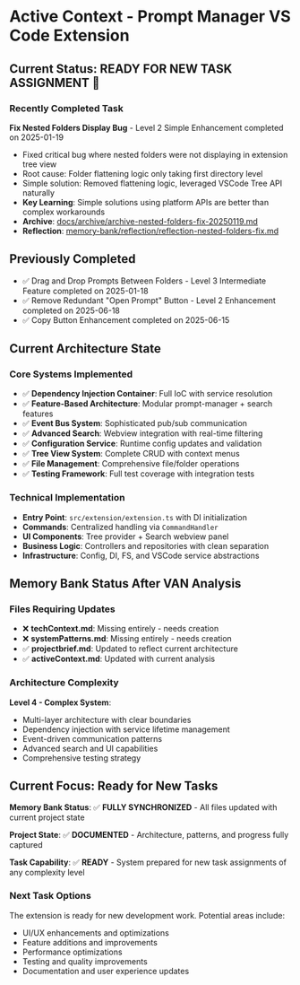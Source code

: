 # Active Context - Prompt Manager VS Code Extension

## Current Status: READY FOR NEW TASK ASSIGNMENT 🚀

### Recently Completed Task

**Fix Nested Folders Display Bug** - Level 2 Simple Enhancement completed on 2025-01-19

- Fixed critical bug where nested folders were not displaying in extension tree view
- Root cause: Folder flattening logic only taking first directory level
- Simple solution: Removed flattening logic, leveraged VSCode Tree API naturally
- **Key Learning**: Simple solutions using platform APIs are better than complex workarounds
- **Archive**: [docs/archive/archive-nested-folders-fix-20250119.md](../docs/archive/archive-nested-folders-fix-20250119.md)
- **Reflection**: [memory-bank/reflection/reflection-nested-folders-fix.md](reflection/reflection-nested-folders-fix.md)

## Previously Completed

- ✅ Drag and Drop Prompts Between Folders - Level 3 Intermediate Feature completed on 2025-01-18
- ✅ Remove Redundant "Open Prompt" Button - Level 2 Enhancement completed on 2025-06-18
- ✅ Copy Button Enhancement completed on 2025-06-15

## Current Architecture State

### Core Systems Implemented

- ✅ **Dependency Injection Container**: Full IoC with service resolution
- ✅ **Feature-Based Architecture**: Modular prompt-manager + search features
- ✅ **Event Bus System**: Sophisticated pub/sub communication
- ✅ **Advanced Search**: Webview integration with real-time filtering
- ✅ **Configuration Service**: Runtime config updates and validation
- ✅ **Tree View System**: Complete CRUD with context menus
- ✅ **File Management**: Comprehensive file/folder operations
- ✅ **Testing Framework**: Full test coverage with integration tests

### Technical Implementation

- **Entry Point**: `src/extension/extension.ts` with DI initialization
- **Commands**: Centralized handling via `CommandHandler`
- **UI Components**: Tree provider + Search webview panel
- **Business Logic**: Controllers and repositories with clean separation
- **Infrastructure**: Config, DI, FS, and VSCode service abstractions

## Memory Bank Status After VAN Analysis

### Files Requiring Updates

- ❌ **techContext.md**: Missing entirely - needs creation
- ❌ **systemPatterns.md**: Missing entirely - needs creation
- ✅ **projectbrief.md**: Updated to reflect current architecture
- ✅ **activeContext.md**: Updated with current analysis

### Architecture Complexity

**Level 4 - Complex System**:

- Multi-layer architecture with clear boundaries
- Dependency injection with service lifetime management
- Event-driven communication patterns
- Advanced search and UI capabilities
- Comprehensive testing strategy

## Current Focus: Ready for New Tasks

**Memory Bank Status**: ✅ **FULLY SYNCHRONIZED** - All files updated with current project state

**Project State**: ✅ **DOCUMENTED** - Architecture, patterns, and progress fully captured

**Task Capability**: ✅ **READY** - System prepared for new task assignments of any complexity level

### Next Task Options

The extension is ready for new development work. Potential areas include:

- UI/UX enhancements and optimizations
- Feature additions and improvements
- Performance optimizations
- Testing and quality improvements
- Documentation and user experience updates
